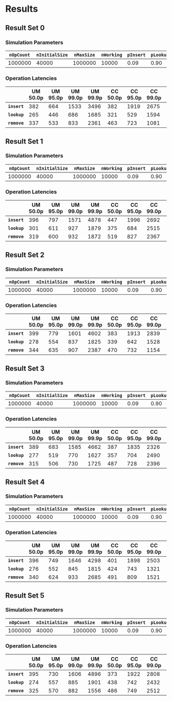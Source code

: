 # Results

## Result Set 0

### Simulation Parameters

| `nOpCount` | `nInitialSize` | `nMaxSize` | `nWorking`  | `pInsert`  | `pLookup`  | `pRemove`  | `pWorking`  | `pMiss`  |
| --- | --- | --- | --- | --- | --- | --- | --- | --- |
| 1000000 | 40000 | 1000000 | 10000 | 0.09 | 0.90 | 0.01 | 0.90 | 0.00 |

### Operation Latencies

| | UM 50.0p | UM 95.0p | UM 99.0p | UM 99.9p | CC 50.0p | CC 95.0p | CC 99.0p | CC 99.9p |
| --- | --- | --- | --- | --- | --- | --- | --- | --- |
| **`insert`** | 382 | 664 | 1533 | 3496 | 382 | 1919 | 2675 | 4734 |
| **`lookup`** | 265 | 446 | 686 | 1685 | 321 | 529 | 1594 | 3493 |
| **`remove`** | 337 | 533 | 833 | 2361 | 463 | 723 | 1081 | 3096 |

## Result Set 1

### Simulation Parameters

| `nOpCount` | `nInitialSize` | `nMaxSize` | `nWorking`  | `pInsert`  | `pLookup`  | `pRemove`  | `pWorking`  | `pMiss`  |
| --- | --- | --- | --- | --- | --- | --- | --- | --- |
| 1000000 | 40000 | 1000000 | 10000 | 0.09 | 0.90 | 0.01 | 0.50 | 0.00 |

### Operation Latencies

| | UM 50.0p | UM 95.0p | UM 99.0p | UM 99.9p | CC 50.0p | CC 95.0p | CC 99.0p | CC 99.9p |
| --- | --- | --- | --- | --- | --- | --- | --- | --- |
| **`insert`** | 396 | 797 | 1571 | 4878 | 447 | 1996 | 2692 | 10182 |
| **`lookup`** | 301 | 611 | 927 | 1879 | 375 | 684 | 2515 | 4119 |
| **`remove`** | 319 | 600 | 932 | 1872 | 519 | 827 | 2367 | 3515 |

## Result Set 2

### Simulation Parameters

| `nOpCount` | `nInitialSize` | `nMaxSize` | `nWorking`  | `pInsert`  | `pLookup`  | `pRemove`  | `pWorking`  | `pMiss`  |
| --- | --- | --- | --- | --- | --- | --- | --- | --- |
| 1000000 | 40000 | 1000000 | 10000 | 0.09 | 0.90 | 0.01 | 0.90 | 0.05 |

### Operation Latencies

| | UM 50.0p | UM 95.0p | UM 99.0p | UM 99.9p | CC 50.0p | CC 95.0p | CC 99.0p | CC 99.9p |
| --- | --- | --- | --- | --- | --- | --- | --- | --- |
| **`insert`** | 399 | 779 | 1601 | 4602 | 383 | 1913 | 2839 | 4616 |
| **`lookup`** | 278 | 554 | 837 | 1825 | 339 | 642 | 1528 | 3436 |
| **`remove`** | 344 | 635 | 907 | 2387 | 470 | 732 | 1154 | 3080 |

## Result Set 3

### Simulation Parameters

| `nOpCount` | `nInitialSize` | `nMaxSize` | `nWorking`  | `pInsert`  | `pLookup`  | `pRemove`  | `pWorking`  | `pMiss`  |
| --- | --- | --- | --- | --- | --- | --- | --- | --- |
| 1000000 | 40000 | 1000000 | 10000 | 0.09 | 0.90 | 0.01 | 0.50 | 0.05 |

### Operation Latencies

| | UM 50.0p | UM 95.0p | UM 99.0p | UM 99.9p | CC 50.0p | CC 95.0p | CC 99.0p | CC 99.9p |
| --- | --- | --- | --- | --- | --- | --- | --- | --- |
| **`insert`** | 389 | 683 | 1585 | 4662 | 387 | 1835 | 2326 | 14813 |
| **`lookup`** | 277 | 519 | 770 | 1627 | 357 | 704 | 2490 | 13258 |
| **`remove`** | 315 | 506 | 730 | 1725 | 487 | 728 | 2396 | 13421 |

## Result Set 4

### Simulation Parameters

| `nOpCount` | `nInitialSize` | `nMaxSize` | `nWorking`  | `pInsert`  | `pLookup`  | `pRemove`  | `pWorking`  | `pMiss`  |
| --- | --- | --- | --- | --- | --- | --- | --- | --- |
| 1000000 | 40000 | 1000000 | 10000 | 0.09 | 0.90 | 0.01 | 0.90 | 0.50 |

### Operation Latencies

| | UM 50.0p | UM 95.0p | UM 99.0p | UM 99.9p | CC 50.0p | CC 95.0p | CC 99.0p | CC 99.9p |
| --- | --- | --- | --- | --- | --- | --- | --- | --- |
| **`insert`** | 396 | 749 | 1646 | 4298 | 401 | 1898 | 2503 | 5167 |
| **`lookup`** | 276 | 552 | 845 | 1815 | 424 | 743 | 1321 | 3280 |
| **`remove`** | 340 | 624 | 933 | 2685 | 491 | 809 | 1521 | 3061 |

## Result Set 5

### Simulation Parameters

| `nOpCount` | `nInitialSize` | `nMaxSize` | `nWorking`  | `pInsert`  | `pLookup`  | `pRemove`  | `pWorking`  | `pMiss`  |
| --- | --- | --- | --- | --- | --- | --- | --- | --- |
| 1000000 | 40000 | 1000000 | 10000 | 0.09 | 0.90 | 0.01 | 0.50 | 0.50 |

### Operation Latencies

| | UM 50.0p | UM 95.0p | UM 99.0p | UM 99.9p | CC 50.0p | CC 95.0p | CC 99.0p | CC 99.9p |
| --- | --- | --- | --- | --- | --- | --- | --- | --- |
| **`insert`** | 395 | 730 | 1606 | 4896 | 373 | 1922 | 2808 | 4388 |
| **`lookup`** | 274 | 557 | 885 | 1901 | 438 | 742 | 2432 | 3993 |
| **`remove`** | 325 | 570 | 882 | 1556 | 486 | 749 | 2512 | 3745 |

